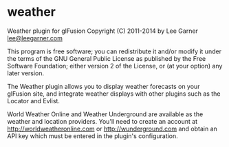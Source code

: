 weather
=======

Weather plugin for glFusion
Copyright (C) 2011-2014 by Lee Garner  lee@leegarner.com

This program is free software; you can redistribute it and/or modify
it under the terms of the GNU General Public License as published by
the Free Software Foundation; either version 2 of the License, or
(at your option) any later version.

The Weather plugin allows you to display weather forecasts on your
glFusion site, and integrate weather displays with other plugins such
as the Locator and Evlist.

World Weather Online and Weather Underground are available as the
weather and location providers. You'll need to create an account at
http://worldweatheronline.com or http://wunderground.com and obtain
an API key which must be entered in the plugin's configuration.

